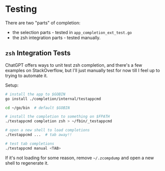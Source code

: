 # Testing

There are two "parts" of completion:

 - the selection parts - tested in `app_completion_ext_test.go`
 - the zsh integration parts - tested manually.

 ## `zsh` Integration Tests

ChatGPT offers ways to unit test zsh completion, and there's a few examples on StackOverflow, but I'll just manually test for now till I feel up to trying to automate it.

Setup:

```zsh
# install the app to $GOBIN
go install ./completion/internal/testappcmd

cd ~/go/bin  # default $GOBIN

# install the completion to something on $FPATH
./testappcmd completion zsh > ~/fbin/_testappcmd

# open a new shell to load completions
./testappcmd ...  # tab away!!

# test tab completions
./testappcmd manual <TAB>
```

If it's not loading for some reason, remove `~/.zcompdump` and open a new shell to regenerate it.

